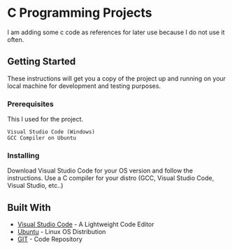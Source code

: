 # C Programming Projects

I am adding some c code as references for later use because I do not use it often.

## Getting Started

These instructions will get you a copy of the project up and running on your local machine for development and testing purposes. 

### Prerequisites

This I used for the project.

```
Visual Studio Code (Windows)
GCC Compiler on Ubuntu
```

### Installing

Download Visual Studio Code for your OS version and follow the instructions.
Use a C compiler for your distro (GCC, Visual Studio Code, Visual Studio, etc..)

## Built With

* [Visual Studio Code](https://code.visualstudio.com/) - A Lightweight Code Editor
* [Ubuntu](https://www.ubuntu.com/) - Linux OS Distribution
* [GIT](https://git-scm.com/) - Code Repository